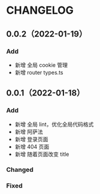 # CHANGELOG

## 0.0.2（2022-01-19）

### Add

- 新增 全局 cookie 管理
- 新增 router types.ts

## 0.0.1（2022-01-18）

### Add

- 新增 全局 lint，优化全局代码格式
- 新增 阿萨法
- 新增 登录页面
- 新增 404 页面
- 新增 随着页面改变 title

### Changed

### Fixed
